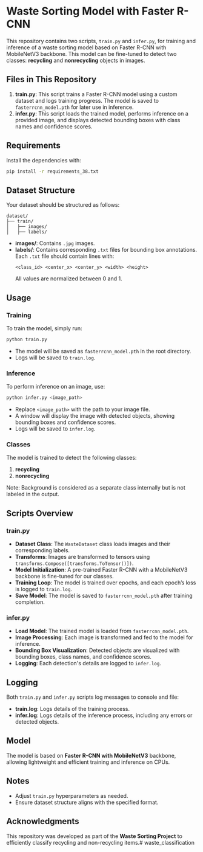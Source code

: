 
# Waste Sorting Model with Faster R-CNN

This repository contains two scripts, `train.py` and `infer.py`, for training and inference of a waste sorting model based on Faster R-CNN with MobileNetV3 backbone. This model can be fine-tuned to detect two classes: **recycling** and **nonrecycling** objects in images.

## Files in This Repository

1. **train.py**: This script trains a Faster R-CNN model using a custom dataset and logs training progress. The model is saved to `fasterrcnn_model.pth` for later use in inference.
2. **infer.py**: This script loads the trained model, performs inference on a provided image, and displays detected bounding boxes with class names and confidence scores.

## Requirements

Install the dependencies with:
```bash
pip install -r requirements_38.txt 
```

## Dataset Structure

Your dataset should be structured as follows:
```
dataset/
├── train/
│   ├── images/
│   ├── labels/
```

- **images/**: Contains `.jpg` images.
- **labels/**: Contains corresponding `.txt` files for bounding box annotations. Each `.txt` file should contain lines with:
  ```
  <class_id> <center_x> <center_y> <width> <height>
  ```
  All values are normalized between 0 and 1.

## Usage

### Training

To train the model, simply run:
```bash
python train.py
```
- The model will be saved as `fasterrcnn_model.pth` in the root directory.
- Logs will be saved to `train.log`.

### Inference

To perform inference on an image, use:
```bash
python infer.py <image_path>
```
- Replace `<image_path>` with the path to your image file.
- A window will display the image with detected objects, showing bounding boxes and confidence scores.
- Logs will be saved to `infer.log`.

### Classes

The model is trained to detect the following classes:
1. **recycling**
2. **nonrecycling**

Note: Background is considered as a separate class internally but is not labeled in the output.

## Scripts Overview

### train.py

- **Dataset Class**: The `WasteDataset` class loads images and their corresponding labels.
- **Transforms**: Images are transformed to tensors using `transforms.Compose([transforms.ToTensor()])`.
- **Model Initialization**: A pre-trained Faster R-CNN with a MobileNetV3 backbone is fine-tuned for our classes.
- **Training Loop**: The model is trained over epochs, and each epoch’s loss is logged to `train.log`.
- **Save Model**: The model is saved to `fasterrcnn_model.pth` after training completion.

### infer.py

- **Load Model**: The trained model is loaded from `fasterrcnn_model.pth`.
- **Image Processing**: Each image is transformed and fed to the model for inference.
- **Bounding Box Visualization**: Detected objects are visualized with bounding boxes, class names, and confidence scores.
- **Logging**: Each detection's details are logged to `infer.log`.

## Logging

Both `train.py` and `infer.py` scripts log messages to console and file:
- **train.log**: Logs details of the training process.
- **infer.log**: Logs details of the inference process, including any errors or detected objects.

## Model

The model is based on **Faster R-CNN with MobileNetV3** backbone, allowing lightweight and efficient training and inference on CPUs.

## Notes

- Adjust `train.py` hyperparameters as needed.
- Ensure dataset structure aligns with the specified format.

## Acknowledgments

This repository was developed as part of the **Waste Sorting Project** to efficiently classify recycling and non-recycling items.# waste_classification
